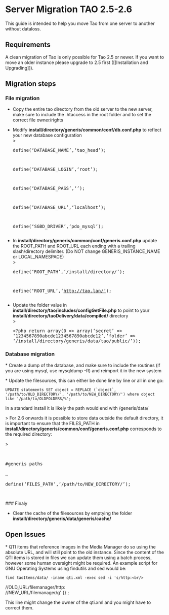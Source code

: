 <!--
parent:
    title: Server_Migration
author:
    - 'Cyril Hazotte'
created_at: '2013-10-28 11:12:15'
updated_at: '2016-10-18 10:19:29'
tags:
    - 'Server Migration'
-->

Server Migration TAO 2.5-2.6
============================

This guide is intended to help you move Tao from one server to another without dataloss.

Requirements
------------

A clean migration of Tao is only possible for Tao 2.5 or newer. If you want to move an older instance please upgrade to 2.5 first ([[Installation and Upgrading]]).

Migration steps
---------------

### File migration

-   Copy the entire tao directory from the old server to the new server, make sure to include the .htaccess in the root folder and to set the correct file owner/rights
-   Modify **install/directory/generis/common/conf/db.conf.php** to reflect your new database configuration\
    \><pre>define(‘DATABASE\_NAME’,‘tao\_head’);<br/>

    define(‘DATABASE\_LOGIN’,‘root’);<br/>

    define(‘DATABASE\_PASS’,‘’);<br/>

    define(’DATABASE\_URL’,‘localhost’);<br/>

    define(‘SGBD\_DRIVER’,‘pdo\_mysql’);</pre>
-   In **install/directory/generis/common/conf/generis.conf.php** update the ROOT\_PATH and ROOT\_URL each ending with a trailing slash/directory delimiter. (Do NOT change GENERIS\_INSTANCE\_NAME or LOCAL\_NAMESPACE)\
    \><pre>define(‘ROOT\_PATH’,‘/install/directory/’);<br/>

    define(‘ROOT\_URL’,‘http://tao.lan/’);</pre>
-   Update the folder value in **install/directory/tao/includes/configGetFile.php** to point to your **install/directory/taoDelivery/data/compiled/** directory\
    \><pre><?php return array(0 => array(‘secret’ =\> ‘1234567890abcde1234567890abcde12’,‘folder’ =\> ‘/install/directory/generis/data/tao/public/’));</pre>

### Database migration

\* Create a dump of the database, and make sure to include the routines (if you are using mysql, use mysqldump -R) and reimport it in the new system

\* Update the filesources, this can either be done line by line or all in one go:

    UPDATE statements SET object = REPLACE (`object`, '/path/to/OLD_DIRECTORY/', '/path/to/NEW_DIRECTORY/') where object like '/path/to/OLDFOLDERS/%';

In a standard install it is likely the path would end with /generis/data/

\> For 2.6 onwards it is possible to store data outside the default directory, it is important to ensure that the FILES\_PATH in **install/directory/generis/common/conf/generis.conf.php** corresponds to the required directory:<br/>

\><pre>\
\#generis paths\
…\
define(‘FILES\_PATH’,‘/path/to/NEW\_DIRECTORY/’);

</pre>
### Finaly

-   Clear the cache of the filesources by emptying the folder **install/directory/generis/data/generis/cache/**

Open Issues
-----------

\* QTI items that reference images in the Media Manager do so using the absolute URL, and will still point to the old instance. Since the content of the QTI items is stored in files we can update them using a batch process, however some human oversight might be required. An example script for GNU Operating Systems using findutils and sed would be:

    find taoItems/data/ -iname qti.xml -exec sed -i 's/http:<br/>
/\/OLD_URL\/filemanager/http:<br/>
/\/NEW_URL\/filemanager/g' {} \;

This line might change the owner of the qti.xml and you might have to correct them.

